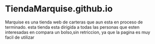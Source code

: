 # TiendaMarquise.github.io
<p>Marquise es una tienda web de carteras que aun esta en proceso de terminado.
  esta tienda esta dirigida a todas las personas que esten interesadas en compara un bolso,sin retriccion, ya que la pagina es muy facil de utilizar
</p>
